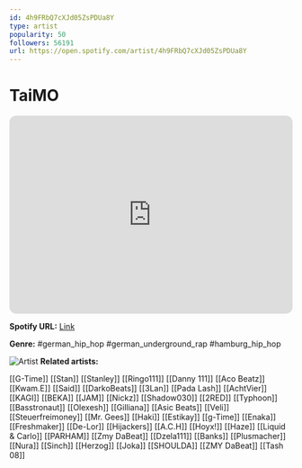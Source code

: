 ```yaml
---
id: 4h9FRbQ7cXJd05ZsPDUa8Y
type: artist
popularity: 50
followers: 56191
url: https://open.spotify.com/artist/4h9FRbQ7cXJd05ZsPDUa8Y
---
```

# TaiMO

<iframe style="border-radius:12px" src="https://open.spotify.com/embed/artist/4h9FRbQ7cXJd05ZsPDUa8Y" width="100%" height="352" frameBorder="0" allowfullscreen="" allow="autoplay; clipboard-write; encrypted-media; fullscreen; picture-in-picture" loading="lazy"></iframe>

**Spotify URL:** [Link](https://open.spotify.com/artist/4h9FRbQ7cXJd05ZsPDUa8Y)

**Genre:**  #german_hip_hop #german_underground_rap #hamburg_hip_hop

![Artist](https://i.scdn.co/image/ab6761610000e5eb3e26cbd5136da82a68a82637)
**Related artists:**

[[G-Time]]
[[Stan]]
[[Stanley]]
[[Ringo111]]
[[Danny 111]]
[[Aco Beatz]]
[[Kwam.E]]
[[Said]]
[[DarkoBeats]]
[[3Lan]]
[[Pada Lash]]
[[AchtVier]]
[[KAGI]]
[[BEKA]]
[[JAM]]
[[Nickz]]
[[Shadow030]]
[[2RED]]
[[Typhoon]]
[[Basstronaut]]
[[Olexesh]]
[[Gilliana]]
[[Asic Beats]]
[[Veli]]
[[Steuerfreimoney]]
[[Mr. Gees]]
[[Haki]]
[[Estikay]]
[[g-Time]]
[[Enaka]]
[[Freshmaker]]
[[De-Lor]]
[[Hijackers]]
[[A.C.H]]
[[Hoyx!]]
[[Haze]]
[[Liquid & Carlo]]
[[PARHAM]]
[[Zmy DaBeat]]
[[Dzela111]]
[[Banks]]
[[Plusmacher]]
[[Nura]]
[[Sinch]]
[[Herzog]]
[[Joka]]
[[SHOULDA]]
[[ZMY DaBeat]]
[[Tash 08]]
